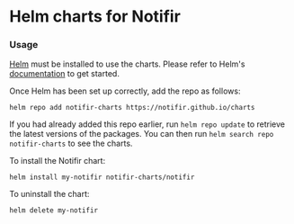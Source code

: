 # Helm charts for Notifir

### Usage

[Helm](https://helm.sh) must be installed to use the charts.  Please refer to
Helm's [documentation](https://helm.sh/docs) to get started.

Once Helm has been set up correctly, add the repo as follows:

```
helm repo add notifir-charts https://notifir.github.io/charts
```

If you had already added this repo earlier, run `helm repo update` to retrieve
the latest versions of the packages.  You can then run `helm search repo
notifir-charts` to see the charts.

To install the Notifir chart:

```
helm install my-notifir notifir-charts/notifir
```

To uninstall the chart:

```
helm delete my-notifir
```
